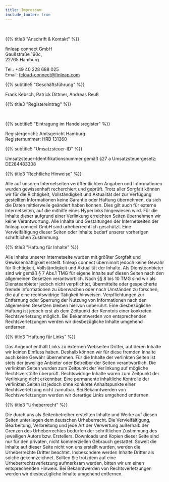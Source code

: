 ```yaml
---
title: Impressum
include_footer: true
---
```


<br>

{{% title3 "Anschrift & Kontakt" %}}

finleap connect GmbH  
Gaußstraße 190c,  
22765 Hamburg

Tel.: +49 40 228 688 025  
Email: fcloud-connect@finleap.com

{{% subtitle5 "Geschäftsführung" %}}

Frank Kebsch, Patrick Dittmer, Andreas Reuß

{{% title3 "Registereintrag" %}}

<br>

{{% subtitle5 "Eintragung im Handelsregister" %}}
  
Registergericht: Amtsgericht Hamburg  
Registernummer: HRB 131360  

{{% subtitle5 "Umsatzsteuer-ID" %}}

Umsatzsteuer-Identifikationsnummer gemäß §27 a Umsatzsteuergesetz: DE284483308

{{% title3 "Rechtliche Hinweise" %}}

Alle auf unseren Internetseiten veröffentlichten Angaben und Informationen wurden gewissenhaft recherchiert und geprüft. Trotz aller Sorgfalt können wir für die Richtigkeit, Vollständigkeit und Aktualität der zur Verfügung gestellten Informationen keine Garantie oder Haftung übernehmen, da sich die Daten mittlerweile geändert haben können. Dies gilt auch für externe Internetseiten, auf die mithilfe eines Hyperlinks hingewiesen wird. Für die Inhalte dieser aufgrund einer Verlinkung erreichten Seiten übernehmen wir keine Verantwortung. Alle Inhalte und Gestaltungen der Internetseiten der finleap connect GmbH sind urheberrechtlich geschützt. Eine Vervielfältigung dieser Seiten oder Inhalte bedarf unserer vorherigen schriftlichen Zustimmung.

{{% title3 "Haftung für Inhalte" %}}

Alle Inhalte unserer Internetseite wurden mit größter Sorgfalt und Gewissenhaftigkeit erstellt. finleap connect übernimmt jedoch keine Gewähr für Richtigkeit, Vollständigkeit und Aktualität der Inhalte. Als Diensteanbieter sind wir gemäß § 7 Abs.1 TMG für eigene Inhalte auf diesen Seiten nach den allgemeinen Gesetzen verantwortlich. Nach §§ 8 bis 10 TMG sind wir als Diensteanbieter jedoch nicht verpflichtet, übermittelte oder gespeicherte fremde Informationen
zu überwachen oder nach Umständen zu forschen, die auf eine rechtswidrige Tätigkeit hinweisen. Verpflichtungen zur Entfernung oder Sperrung der Nutzung von Informationen nach den allgemeinen Gesetzen bleiben hiervon unberührt. Eine diesbezügliche Haftung ist jedoch erst ab dem Zeitpunkt der Kenntnis einer konkreten Rechtsverletzung möglich. Bei Bekanntwerden von entsprechenden Rechtsverletzungen werden wir diesbezügliche Inhalte umgehend entfernen.

{{% title3 "Haftung für Links" %}}

Das Angebot enthält Links zu externen Webseiten Dritter, auf deren Inhalte wir keinen Einfluss haben. Deshalb können wir für diese fremden Inhalte auch keine Gewähr übernehmen. Für die Inhalte der verlinkten Seiten ist stets der jeweilige Anbieter oder Betreiber der Seiten verantwortlich. Die verlinkten Seiten wurden zum Zeitpunkt der Verlinkung auf mögliche Rechtsverstöße überprüft. Rechtswidrige Inhalte waren zum Zeitpunkt der Verlinkung nicht erkennbar. Eine permanente inhaltliche Kontrolle der verlinkten Seiten ist jedoch ohne konkrete Anhaltspunkte einer Rechtsverletzung nicht zumutbar. Bei Bekanntwerden von Rechtsverletzungen werden wir derartige Links umgehend entfernen.

{{% title3 "Urheberrecht" %}}

Die durch uns als Seitenbetreiber erstellten Inhalte und Werke auf diesen Seiten unterliegen dem deutschen Urheberrecht. Die Vervielfältigung, Bearbeitung, Verbreitung und jede Art der Verwertung außerhalb der Grenzen des Urheberrechtes bedürfen der schriftlichen Zustimmung des jeweiligen Autors bzw. Erstellers. Downloads und Kopien dieser Seite sind nur für den privaten, nicht kommerziellen Gebrauch gestattet. Soweit die Inhalte auf dieser Seite nicht von uns erstellt wurden, werden die Urheberrechte Dritter beachtet. Insbesondere werden Inhalte Dritter als solche gekennzeichnet. Sollten Sie trotzdem auf eine Urheberrechtsverletzung aufmerksam werden, bitten wir um einen entsprechenden Hinweis. Bei Bekanntwerden von Rechtsverletzungen werden wir diesbezügliche Inhalte umgehend entfernen.
